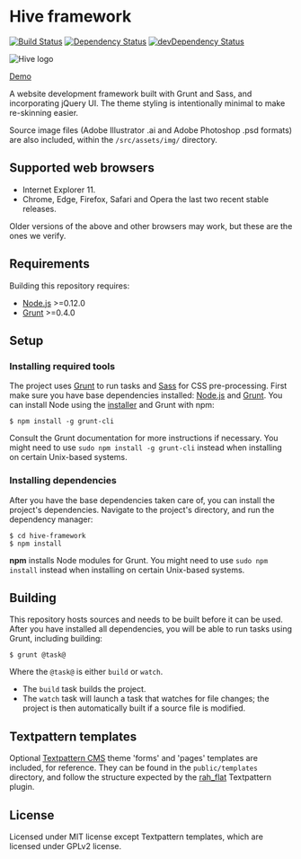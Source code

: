 # Hive framework

[![Build Status](https://travis-ci.org/philwareham/hive-framework.svg?branch=master)](https://travis-ci.org/philwareham/hive-framework)
[![Dependency Status](https://david-dm.org/philwareham/hive-framework/status.svg)](https://david-dm.org/philwareham/hive-framework#info=dependencies)
[![devDependency Status](https://david-dm.org/philwareham/hive-framework/dev-status.svg)](https://david-dm.org/philwareham/hive-framework#info=devDependencies)

![Hive logo](https://github.com/philwareham/hive-framework/blob/master/public/favicon-192x192.png)

[Demo](http://hive-framework.philwareham.co.uk/)

A website development framework built with Grunt and Sass, and incorporating jQuery UI. The theme styling is intentionally minimal to make re-skinning easier.

Source image files (Adobe Illustrator .ai and Adobe Photoshop .psd formats) are also included, within the `/src/assets/img/` directory.

## Supported web browsers

* Internet Explorer 11.
* Chrome, Edge, Firefox, Safari and Opera the last two recent stable releases.

Older versions of the above and other browsers may work, but these are the ones we verify.

## Requirements

Building this repository requires:

* [Node.js](http://nodejs.org/) >=0.12.0
* [Grunt](http://gruntjs.com/) >=0.4.0

## Setup

### Installing required tools

The project uses [Grunt](http://gruntjs.com/) to run tasks and [Sass](http://sass-lang.com/) for CSS pre-processing. First make sure you have base dependencies installed: [Node.js](http://nodejs.org/) and [Grunt](http://gruntjs.com/). You can install Node using the [installer](https://nodejs.org) and Grunt with npm:

```ShellSession
$ npm install -g grunt-cli
```

Consult the Grunt documentation for more instructions if necessary. You might need to use `sudo npm install -g grunt-cli` instead when installing on certain Unix-based systems.

### Installing dependencies

After you have the base dependencies taken care of, you can install the project's dependencies. Navigate to the project's directory, and run the dependency manager:

```ShellSession
$ cd hive-framework
$ npm install
```

**npm** installs Node modules for Grunt. You might need to use `sudo npm install` instead when installing on certain Unix-based systems.

## Building

This repository hosts sources and needs to be built before it can be used. After you have installed all dependencies, you will be able to run tasks using Grunt, including building:

```ShellSession
$ grunt @task@
```

Where the `@task@` is either `build` or `watch`.

* The `build` task builds the project.
* The `watch` task will launch a task that watches for file changes; the project is then automatically built if a source file is modified.

## Textpattern templates

Optional [Textpattern CMS](http://textpattern.com) theme 'forms' and 'pages' templates are included, for reference. They can be found in the `public/templates` directory, and follow the structure expected by the [rah_flat](https://github.com/gocom/rah_flat) Textpattern plugin.

## License

Licensed under MIT license except Textpattern templates, which are licensed under GPLv2 license.
